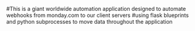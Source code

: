#This is a giant worldwide automation application designed to automate webhooks from monday.com to our client servers
#using flask blueprints and python subprocesses to move data throughout the application
